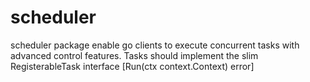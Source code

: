 # scheduler
scheduler package enable go clients to execute concurrent tasks with advanced control features.
Tasks should implement the slim RegisterableTask interface [Run(ctx context.Context) error]
